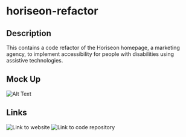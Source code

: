 # horiseon-refactor

## Description
This contains a code refactor of the Horiseon homepage, a marketing agency, to implement accessibility for people with disabilities using assistive technologies.

## Mock Up
![Alt Text](./assets/images/horiseon-screenshot.png)

## Links
![Link to website](https://agrig33.github.io/horiseon-refactor/)
![Link to code repository](https://github.com/Agrig33/horiseon-refactor)

